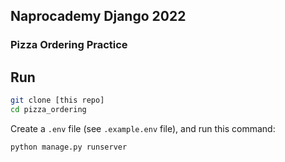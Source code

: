 ## Naprocademy Django 2022
### Pizza Ordering Practice

## Run
```sh
git clone [this repo]
cd pizza_ordering
```

Create a `.env` file (see `.example.env` file), and run this command:
```sh
python manage.py runserver
```